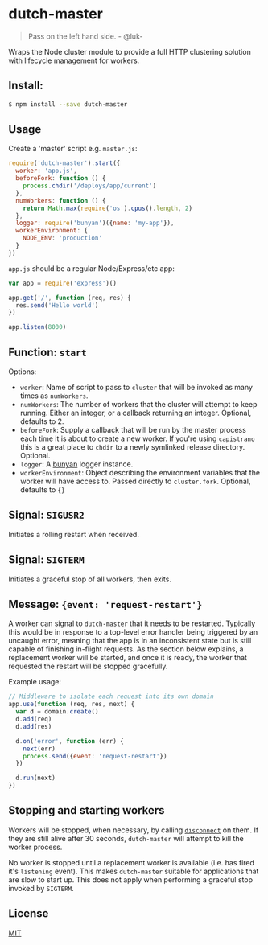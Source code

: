 # dutch-master

> Pass on the left hand side. - @luk-

Wraps the Node cluster module to provide a full HTTP clustering solution with
lifecycle management for workers.

## Install:
```bash
$ npm install --save dutch-master
```

## Usage

Create a 'master' script e.g. `master.js`:

```js
require('dutch-master').start({
  worker: 'app.js',
  beforeFork: function () {
    process.chdir('/deploys/app/current')
  },
  numWorkers: function () {
    return Math.max(require('os').cpus().length, 2)
  },
  logger: require('bunyan')({name: 'my-app'}),
  workerEnvironment: {
    NODE_ENV: 'production'
  }
})
```

`app.js` should be a regular Node/Express/etc app:

```js
var app = require('express')()

app.get('/', function (req, res) {
  res.send('Hello world')
})

app.listen(8000)
```

## Function: `start`

Options:

* `worker`: Name of script to pass to `cluster` that will be invoked as many times
as `numWorkers`.
* `numWorkers`: The number of workers that the cluster will attempt to keep running.
Either an integer, or a callback returning an integer. Optional, defaults to 2.
* `beforeFork`: Supply a callback that will be run by the master process each time
it is about to create a new worker. If you're using `capistrano` this is a great
place to `chdir` to a newly symlinked release directory. Optional.
* `logger`: A [bunyan](https://github.com/trentm/node-bunyan) logger instance.
* `workerEnvironment`: Object describing the environment variables that the worker
will have access to. Passed directly to `cluster.fork`. Optional, defaults to `{}`

## Signal: `SIGUSR2`

Initiates a rolling restart when received.

## Signal: `SIGTERM`

Initiates a graceful stop of all workers, then exits.

## Message: `{event: 'request-restart'}`

A worker can signal to `dutch-master` that it needs to be restarted. Typically
this would be in response to a top-level error handler being triggered by an
uncaught error, meaning that the app is in an inconsistent state but is still
capable of finishing in-flight requests. As the section below explains, a
replacement worker will be started, and once it is ready, the worker that
requested the restart will be stopped gracefully.

Example usage:

```js
// Middleware to isolate each request into its own domain
app.use(function (req, res, next) {
  var d = domain.create()
  d.add(req)
  d.add(res)

  d.on('error', function (err) {
    next(err)
    process.send({event: 'request-restart'})
  })

  d.run(next)
})
```

## Stopping and starting workers

Workers will be stopped, when necessary, by calling
 [`disconnect`](http://nodejs.org/api/cluster.html#cluster_worker_disconnect) on
them. If they are still alive after 30 seconds, `dutch-master` will attempt to
kill the worker process.

No worker is stopped until a replacement worker is available (i.e. has fired
it's `listening` event). This makes `dutch-master` suitable for applications that
are slow to start up. This does not apply when performing a graceful stop invoked
by `SIGTERM`.


## License

[MIT](http://opensource.org/licenses/MIT)

